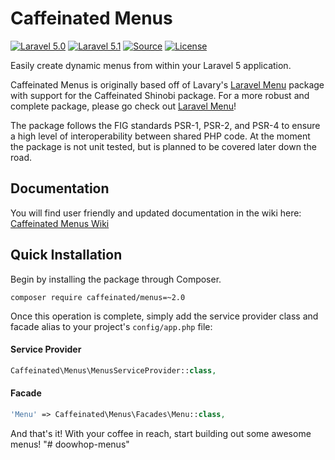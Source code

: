 Caffeinated Menus
=================
[![Laravel 5.0](https://img.shields.io/badge/Laravel-5.0-orange.svg?style=flat-square)](http://laravel.com)
[![Laravel 5.1](https://img.shields.io/badge/Laravel-5.1-orange.svg?style=flat-square)](http://laravel.com)
[![Source](http://img.shields.io/badge/source-caffeinated/menus-blue.svg?style=flat-square)](https://github.com/caffeinated/menus)
[![License](http://img.shields.io/badge/license-MIT-brightgreen.svg?style=flat-square)](https://tldrlegal.com/license/mit-license)

Easily create dynamic menus from within your Laravel 5 application.

Caffeinated Menus is originally based off of Lavary's [Laravel Menu](https://github.com/lavary/laravel-menu) package with support for the Caffeinated Shinobi package. For a more robust and complete package, please go check out [Laravel Menu](https://github.com/lavary/laravel-menu)!

The package follows the FIG standards PSR-1, PSR-2, and PSR-4 to ensure a high level of interoperability between shared PHP code. At the moment the package is not unit tested, but is planned to be covered later down the road.

Documentation
-------------
You will find user friendly and updated documentation in the wiki here: [Caffeinated Menus Wiki](https://github.com/caffeinated/menus/wiki)

Quick Installation
------------------
Begin by installing the package through Composer.

```
composer require caffeinated/menus=~2.0
```

Once this operation is complete, simply add the service provider class and facade alias to your project's `config/app.php` file:

#### Service Provider
```php
Caffeinated\Menus\MenusServiceProvider::class,
```

#### Facade
```php
'Menu' => Caffeinated\Menus\Facades\Menu::class,
```

And that's it! With your coffee in reach, start building out some awesome menus!
"# doowhop-menus" 
